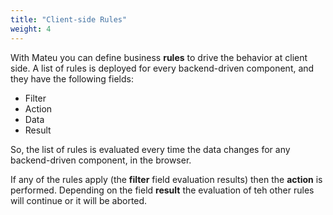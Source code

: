 ```yaml
---
title: "Client-side Rules"
weight: 4
---
```


With Mateu you can define business **rules** to drive the behavior at client side. A list of rules is deployed for every 
backend-driven component, and they have the following fields:

- Filter
- Action
- Data
- Result

So, the list of rules is evaluated every time the data changes for any backend-driven component, in the browser.

If any of the rules apply (the **filter** field evaluation results) then the **action** is performed. Depending on the 
field **result** the evaluation of teh other rules will continue or it will be aborted.


